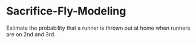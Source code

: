 # Sacrifice-Fly-Modeling
Estimate the probability that a runner is thrown out at home when runners are on 2nd and 3rd.
